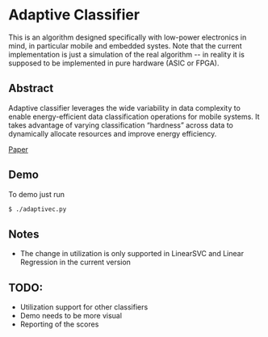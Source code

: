 # Adaptive Classifier

This is an algorithm designed specifically with low-power electronics in mind, in particular mobile and embedded systes. Note that the current implementation is just a simulation of the real algorithm -- in reality it is supposed to be implemented in pure hardware (ASIC or FPGA).

## Abstract
Adaptive classifier leverages the wide variability in data complexity to enable energy-efficient data classification operations for mobile systems. It takes advantage of varying classification “hardness” across data to dynamically allocate resources and improve energy efficiency. 

[Paper](http://people.bu.edu/joshi/files/Takhirov-ISLPED-2016.pdf)

## Demo
To demo just run

```bash
$ ./adaptivec.py
```

## Notes

- The change in utilization is only supported in LinearSVC and Linear Regression in the current version

## TODO:

- Utilization support for other classifiers
- Demo needs to be more visual
- Reporting of the scores

